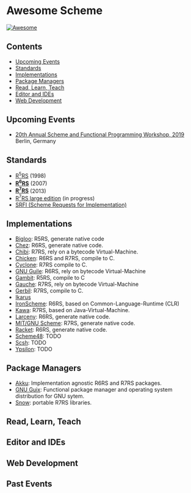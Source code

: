 # Awesome Scheme

[![Awesome](https://awesome.re/badge.svg)](https://awesome.re)

## Contents

- [Upcoming Events](#upcoming-events)
- [Standards](#standards)
- [Implementations](#implementations)
- [Package Managers](#package-managers)
- [Read, Learn, Teach](#read-learn-teach)
- [Editor and IDEs](#editor-and-ides)
- [Web Development](#web-development)

## Upcoming Events

- [20th Annual Scheme and Functional Programming Workshop, 2019](https://thomas.gilray.org/scheme-2019/) Berlin, Germany

## Standards

* [R<sup>5</sup>RS](https://schemers.org/Documents/Standards/R5RS/r5rs.pdf) (1998)
* [**R<sup>6</sup>RS**](http://www.r6rs.org/final/r6rs.pdf) (2007)
* [**R<sup>7</sup>RS**](https://bitbucket.org/cowan/r7rs/src/draft-10/rnrs/r7rs.pdf) (2013)
* [R<sup>7</sup>RS large edition](https://bitbucket.org/cowan/r7rs-wg1-infra/src/default/R7RSHomePage.md) (in progress)
* [SRFI (Scheme Requests for Implementation)](https://srfi.schemers.org/)

## Implementations

* [Bigloo](https://www-sop.inria.fr/mimosa/fp/Bigloo/): R5RS, generate native code
* [Chez](https://cisco.github.io/ChezScheme/): R6RS, generate native code.
* [Chibi](http://synthcode.com/wiki/chibi-scheme): R7RS, rely on a bytecode Virtual-Machine.
* [Chicken](https://www.call-cc.org/): R6RS and R7RS, compile to C.
* [Cyclone](https://justinethier.github.io/cyclone/): R7RS compile to C.
* [GNU Guile](https://www.gnu.org/software/guile/): R6RS, rely on bytecode Virtual-Machine
* [Gambit](http://dynamo.iro.umontreal.ca/wiki/index.php/Main_Page): R5RS, compile to C
* [Gauche](https://practical-scheme.net/gauche/): R7RS, rely on bytecode Virtual-Machine
* [Gerbil](https://cons.io/): R7RS, compile to C.
* [Ikarus](http://ikarus-scheme.org/)
* [IronScheme](https://github.com/leppie/IronScheme): R6RS, based on Common-Language-Runtime (CLR)
* [Kawa](https://www.gnu.org/software/kawa/): R7RS, based on Java-Virtual-Machine.
* [Larceny](http://larcenists.org/): R6RS, generate native code.
* [MIT/GNU Scheme](https://www.gnu.org/software/mit-scheme/): R7RS, generate native code.
* [Racket](https://racket-lang.org/): R6RS, generate native code.
* [Scheme48](http://www.s48.org/): TODO
* [Scsh](https://scsh.net/): TODO
* [Ypsilon](http://www.littlewingpinball.com/doc/en/ypsilon/index.html): TODO

## Package Managers

* [Akku](https://akkuscm.org/): Implementation agnostic R6RS and R7RS packages.
* [GNU Guix](https://www.gnu.org/software/guix/): Functional package manager and operating system distribution for GNU sytem.
* [Snow](http://snow-fort.org/): portable R7RS libraries.

## Read, Learn, Teach

## Editor and IDEs

## Web Development

## Past Events
